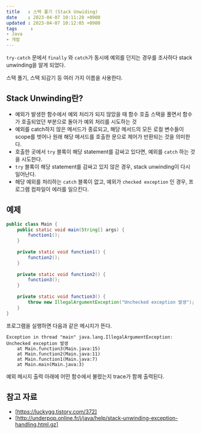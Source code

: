 ```yaml
---
title   : 스택 풀기 (Stack Unwiding)
date    : 2023-04-07 10:11:28 +0900
updated : 2023-04-07 10:12:05 +0900
tags     : 
- Java
- 개발
---
```


`try-catch` 문에서 `finally` 와 `catch`가 동시에 예외를 던지는 경우를 조사하다 stack unwinding을 알게 되었다.   

스택 풀기, 스택 되감기 등 여러 가지 이름을 사용한다.

## Stack Unwinding란?

- 예외가 발생한 함수에서 예외 처리가 되지 않았을 때 함수 호출 스택을 풀면서 함수가 호출되었던 부분으로 돌아가 예외 처리를 시도하는 것
- 예외를 catch하지 않은 메서드가 종료되고, 해당 메서드의 모든 로컬 변수들이 scope를 벗어나 원래 해당 메서드를 호출한 문으로 제어가 반환되는 것을 의미한다.
- 호출한 곳에서 `try` 블록이 해당 statement를 감싸고 있다면, 예외를 `catch` 하는 것을 시도한다.
- `try` 블록이 해당 statement를 감싸고 있지 않은 경우, stack unwinding이 다시 일어난다.
- 해당 예외를 처리하는 `catch` 블록이 없고, 예외가 `checked exception` 인 경우, 프로그램 컴파일이 에러를 일으킨다.

## 예제

```java
public class Main {  
    public static void main(String[] args) {  
        function1();  
    }  
  
    private static void function1() {  
        function2();  
    }  
  
    private static void function2() {  
        function3();  
    }  
  
    private static void function3() {  
        throw new IllegalArgumentException("Unchecked exception 발생");  
    }  
}
```

프로그램을 실행하면 다음과 같은 메시지가 뜬다.

```
Exception in thread "main" java.lang.IllegalArgumentException: Unchecked exception 발생
	at Main.function3(Main.java:15)
	at Main.function2(Main.java:11)
	at Main.function1(Main.java:7)
	at Main.main(Main.java:3)
```

예외 메시지 출력 아래에 어떤 함수에서 불렸는지 trace가 함께 출력된다.

## 참고 자료

- [https://luckygg.tistory.com/372]
- [http://underpop.online.fr/j/java/help/stack-unwinding-exception-handling.html.gz]